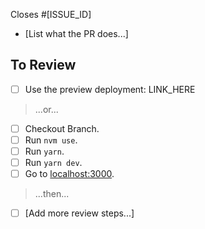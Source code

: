 Closes #[ISSUE_ID]

- [List what the PR does...]

## To Review

- [ ] Use the preview deployment: LINK_HERE

> ...or...

- [ ] Checkout Branch.
- [ ] Run `nvm use`.
- [ ] Run `yarn`.
- [ ] Run `yarn dev`.
- [ ] Go to [localhost:3000](https://localhost:3000).

> ...then...

- [ ] [Add more review steps...]
